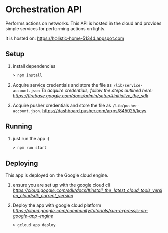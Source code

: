 # Orchestration API

Performs actions on networks. This API is hosted in the cloud and provides simple services for performing actions on lights.

It is hosted on: https://holistic-home-5134d.appspot.com

## Setup
1. install dependencies
	```
	> npm install
	```

2. Acquire service credentials and store the file as `/lib/service-account.json`
	_To acquire credentials, follow the steps outlined here: https://firebase.google.com/docs/admin/setup#initialize_the_sdk_

3. Acquire pusher credentials and store the file as `/lib/pusher-account.json`.
	https://dashboard.pusher.com/apps/845025/keys

## Running
1. just run the app :)
	```
	> npm run start
	```

## Deploying
This app is deployed on the Google cloud engine.

1. ensure you are set up with the google cloud cli
	_https://cloud.google.com/sdk/docs/#install_the_latest_cloud_tools_version_cloudsdk_current_version_

2. Deploy the app with google cloud platform
	_https://cloud.google.com/community/tutorials/run-expressjs-on-google-app-engine_
	```
	> gcloud app deploy
	```